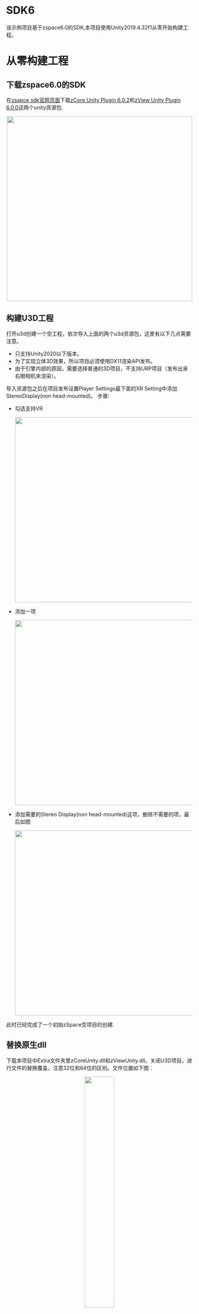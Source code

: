 # SDK6
该示例项目基于zspace6.0的SDK,本项目使用Unity2019.4.32f1从零开始构建工程。

# 从零构建工程
## 下载zspace6.0的SDK
在[zsapce sdk官网页面](https://developer.zspace.com/downloads)下载[zCore Unity Plugin 6.0.2](https://cdn.zspace.com/downloads/developer-resources/zCore-6.0.2.unitypackage)和[zView Unity Plugin 6.0.0](https://cdn.zspace.com/downloads/developer-resources/zView-6.0.0.unitypackage)这两个unity资源包.

<div align=center><img src="https://user-images.githubusercontent.com/15939998/145576244-dc03240d-0d6c-4e31-b486-590e82ef3a96.png" width="500"></div>


## 构建U3D工程
打开u3d创建一个空工程，依次导入上面的两个u3d资源包，这里有以下几点需要注意。

* 只支持Unity2020以下版本。
* 为了实现立体3D效果，所以项目必须使用DX11渲染API发布。
* 由于引擎内部的原因，需要选择普通的3D项目，不支持URP项目（发布出来右眼相机未渲染）。

导入资源包之后在项目发布设置Player Settings最下面的XR Setting中添加StereoDisplay(non head-mounted)。
步骤:
* 勾选支持VR 
    <div align=center><img src="https://user-images.githubusercontent.com/15939998/145576258-13bc0240-dc00-4e5b-9e0a-68ac0a330721.png" width="500"></div>

* 添加一项
    <div align=center><img src="https://user-images.githubusercontent.com/15939998/145576266-e0d55822-181e-419b-a915-8f44bf20f77e.png" width="500"></div>

* 添加需要的Stereo Display(non head-mounted)这项，删除不需要的项，最后如图
  <div align=center><img src="https://user-images.githubusercontent.com/15939998/145576275-a064c221-6590-41c9-9726-7409ff498ca7.png" width="500"></div>

此时已经完成了一个初始zSpace空项目的创建.

## 替换原生dll
下载本项目中Extra文件夹里zCoreUnity.dll和zViewUnity.dll。关闭U3D项目，进行文件的替换覆盖，注意32位和64位的区别。文件位置如下图：
<div align=center><img src="https://user-images.githubusercontent.com/15939998/145577352-fc275711-e82d-4376-b23c-effcf19fd4c1.png" width="40%"></div>

## 修改两处屏幕分辨率相关的代码
由于它原来的代码中使用了屏幕分辨率,在4k屏等超高清屏幕下会有问题,所以我们应该把分辨率都统一在1920x1080.
1. ZApplicationWindow.cs的33行开始
``` c#
        public static RectInt Rect
        {
            get
            {
                // dx:统一1920x1080
                return new RectInt(0, 0, 1920, 1080);
//#if UNITY_EDITOR
//                // Grab the position and size of the GameView window
//                // when running from the editor.
//                EditorWindow gameViewWindow = 
//                    EditorWindowExtensions.GetGameViewWindow();

//                return gameViewWindow.GetRect();
//#elif UNITY_STANDALONE_WIN
//                // Grab the position and size of the standalone player's
//                // window when running a standalone build.
//                int x = 0;
//                int y = 0;
//                ZPlugin.GetWindowPosition(out x, out y);

//                return new RectInt(x, y, Screen.width, Screen.height);
//#else
//                return new RectInt(0, 0, Screen.width, Screen.height);
//#endif
            }
        }

        /// <summary>
        /// The size in pixels of the application window.
        /// </summary>
        /// 
        /// <remarks>
        /// When running from the Unity Editor, the size corresponds 
        /// to the Game View window.
        /// </remarks>
        public static Vector2Int Size
        {
            get
            {
#if UNITY_EDITOR
                return Rect.size;
#else
                return new Vector2Int(1920, 1080);
#endif
            }
        }
```

2. VirtualCameraStandard.cs文件中134行起
``` c#
// Get the current viewport size.
//UInt16 imageWidth = (UInt16)Screen.currentResolution.width;
//UInt16 imageHeight = (UInt16)Screen.currentResolution.height;
// dx:统一1920x1080
UInt16 imageWidth = 1920;
UInt16 imageHeight = 1080;
```